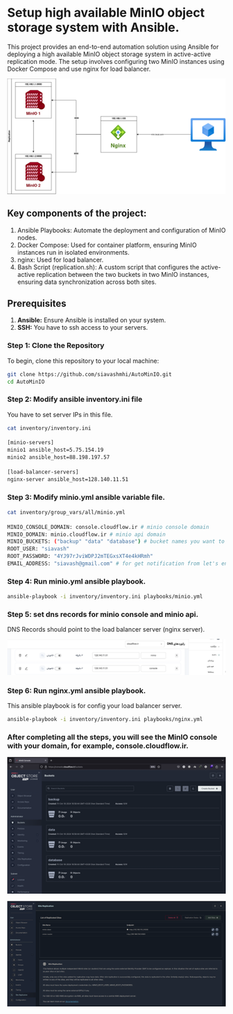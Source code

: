 # Setup high available MinIO object storage system with Ansible.

This project provides an end-to-end automation solution using Ansible for deploying a high available MinIO object storage system in active-active replication mode. The setup involves configuring two MinIO instances using Docker Compose and use nginx for load balancer.

![minio high level design](./images/MinIO.drawio.png "minio high level design")

## Key components of the project:
1. Ansible Playbooks: Automate the deployment and configuration of MinIO nodes.
2. Docker Compose: Used for container platform, ensuring MinIO instances run in isolated environments.
3. nginx: Used for load balancer.
4. Bash Script (replication.sh): A custom script that configures the active-active replication between the two buckets in two MinIO instances, ensuring data synchronization across both sites.

## Prerequisites

1.  **Ansible:** Ensure Ansible is installed on your system.
2.  **SSH:** You have to ssh access to your servers.

### Step 1: Clone the Repository

To begin, clone this repository to your local machine:

```bash
git clone https://github.com/siavashmhi/AutoMinIO.git
cd AutoMinIO
```

### Step 2: Modify ansible inventory.ini file

You have to set server IPs in this file.

```bash
cat inventory/inventory.ini 

[minio-servers]
minio1 ansible_host=5.75.154.19
minio2 ansible_host=88.198.197.57

[load-balancer-servers]
nginx-server ansible_host=128.140.11.51

```
### Step 3: Modify minio.yml ansible variable file.

```bash
cat inventory/group_vars/all/minio.yml 

MINIO_CONSOLE_DOMAIN: console.cloudflow.ir # minio console domain
MINIO_DOMAIN: minio.cloudflow.ir # minio api domain
MINIO_BUCKETS: ("backup" "data" "database") # bucket names you want to created. 
ROOT_USER: "siavash"
ROOT_PASSWORD: "4YJ97rJviWDPJ2mTEGxsXT4e4kHRmh"
EMAIL_ADDRESS: "siavash@gmail.com" # for get notification from let's encrypt 

```

### Step 4: Run minio.yml ansible playbook.

```bash
ansible-playbook -i inventory/inventory.ini playbooks/minio.yml
```

### Step 5: set dns records for minio console and minio api.

DNS Records should point to the load balancer server (nginx server). 

![dns records](./images/dns-records.png "dns records")

### Step 6: Run nginx.yml ansible playbook.

This ansible playbook is for config your load balancer server.

```bash
ansible-playbook -i inventory/inventory.ini playbooks/nginx.yml
```

### After completing all the steps, you will see the MinIO console with your domain, for example, console.cloudflow.ir.

![minio console](./images/minio-console.png "minio console")

![site replication](./images/replication.png "site replication")